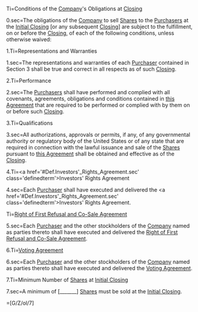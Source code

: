 Ti=Conditions of the <a href='#Def.Company.sec' class='definedterm'>Company</a>'s Obligations at <a href='#Def.Closing.sec' class='definedterm'>Closing</a>

0.sec=The obligations of the <a href='#Def.Company.sec' class='definedterm'>Company</a> to sell <a href='#Def.Shares.sec' class='definedterm'>Shares</a> to the <a href='#Def.Purchaser.sec' class='definedterm'>Purchasers</a> at the <a href='#Def.Initial_Closing.sec' class='definedterm'>Initial Closing</a> [or any subsequent <a href='#Def.Closing.sec' class='definedterm'>Closing</a>] are subject to the fulfillment, on or before the <a href='#Def.Closing.sec' class='definedterm'>Closing</a>, of each of the following conditions, unless otherwise waived:

1.Ti=Representations and Warranties

1.sec=The representations and warranties of each <a href='#Def.Purchaser.sec' class='definedterm'>Purchaser</a> contained in Section 3 shall be true and correct in all respects as of such <a href='#Def.Closing.sec' class='definedterm'>Closing</a>.

2.Ti=Performance

2.sec=The <a href='#Def.Purchaser.sec' class='definedterm'>Purchasers</a> shall have performed and complied with all covenants, agreements, obligations and conditions contained in <a href='#Def.Agreement.sec' class='definedterm'>this Agreement</a> that are required to be performed or complied with by them on or before such <a href='#Def.Closing.sec' class='definedterm'>Closing</a>.

3.Ti=Qualifications

3.sec=All authorizations, approvals or permits, if any, of any governmental authority or regulatory body of the United States or of any state that are required in connection with the lawful issuance and sale of the <a href='#Def.Shares.sec' class='definedterm'>Shares</a> pursuant to <a href='#Def.Agreement.sec' class='definedterm'>this Agreement</a> shall be obtained and effective as of the <a href='#Def.Closing.sec' class='definedterm'>Closing</a>.

4.Ti=<a href='#Def.Investors'_Rights_Agreement.sec' class='definedterm'>Investors' Rights Agreement</a>

4.sec=Each <a href='#Def.Purchaser.sec' class='definedterm'>Purchaser</a> shall have executed and delivered the <a href='#Def.Investors'_Rights_Agreement.sec' class='definedterm'>Investors' Rights Agreement</a>.

Ti=<a href='#Def.Right_of_First_Refusal_and_Co-Sale_Agreement.sec' class='definedterm'>Right of First Refusal and Co-Sale Agreement</a>

5.sec=Each <a href='#Def.Purchaser.sec' class='definedterm'>Purchaser</a> and the other stockholders of the <a href='#Def.Company.sec' class='definedterm'>Company</a> named as parties thereto shall have executed and delivered the <a href='#Def.Right_of_First_Refusal_and_Co-Sale_Agreement.sec' class='definedterm'>Right of First Refusal and Co-Sale Agreement</a>.

6.Ti=<a href='#Def.Voting_Agreement.sec' class='definedterm'>Voting  Agreement</a>

6.sec=Each <a href='#Def.Purchaser.sec' class='definedterm'>Purchaser</a> and the other stockholders of the <a href='#Def.Company.sec' class='definedterm'>Company</a> named as parties thereto shall have executed and delivered the <a href='#Def.Voting_Agreement.sec' class='definedterm'>Voting  Agreement</a>.

7.Ti=Minimum Number of <a href='#Def.Shares.sec' class='definedterm'>Shares</a> at <a href='#Def.Initial_Closing.sec' class='definedterm'>Initial Closing</a>

7.sec=A minimum of [_______] <a href='#Def.Shares.sec' class='definedterm'>Shares</a> must be sold at the <a href='#Def.Initial_Closing.sec' class='definedterm'>Initial Closing</a>.

=[G/Z/ol/7]
